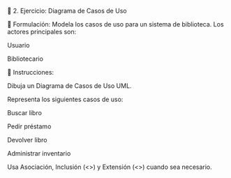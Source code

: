 📌 2. Ejercicio: Diagrama de Casos de Uso

📌 Formulación:
Modela los casos de uso para un sistema de biblioteca. Los actores principales son:

Usuario

Bibliotecario

📌 Instrucciones:

Dibuja un Diagrama de Casos de Uso UML.

Representa los siguientes casos de uso:

Buscar libro

Pedir préstamo

Devolver libro

Administrar inventario

Usa Asociación, Inclusión (<<include>>) y Extensión (<<extend>>) cuando sea necesario.
